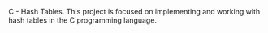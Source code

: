 C - Hash Tables.
This project is focused on implementing and working with hash tables in the C programming language.
